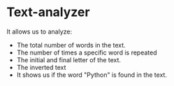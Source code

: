 # Text-analyzer
It allows us to analyze:
- The total number of words in the text.
- The number of times a specific word is repeated
- The initial and final letter of the text. 
- The inverted text
- It shows us if the word "Python" is found in the text.
